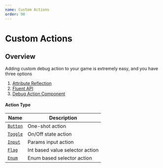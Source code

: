 ```yaml
---
name: Custom Actions
order: 90
---
```


# Custom Actions

## Overview

Adding custom debug action to your game is extremely easy, and you have three options

1. [Attribute Reflection](attribute-reflection.md)
2. [Fluent API](fluent-api.md)
3. [Debug Action Component](debug-action-component.md)


#### Action Type

| Name | Description |
| ---- | ---- |
| [`Button`](~/api/BennyKok.RuntimeDebug.Actions.DebugActionButton.yml) | One-shot action |
| [`Toggle`](~/api/BennyKok.RuntimeDebug.Actions.DebugActionFlag.yml) | On/Off state action |
| [`Input`](~/api/BennyKok.RuntimeDebug.Actions.DebugActionInput.yml) | Params input action |
| [`Flag`](~/api/BennyKok.RuntimeDebug.Actions.DebugActionFlag.yml) | Int based value selector action |
| [`Enum`](~/api/BennyKok.RuntimeDebug.Actions.DebugActionEnum.yml) | Enum based selector action |